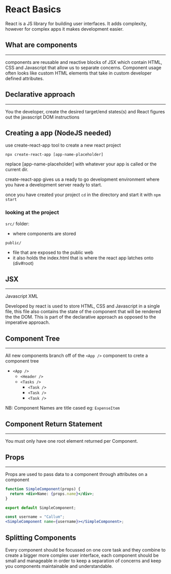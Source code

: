 # React Basics

React is a JS library for building user interfaces. It adds complexity, however for complex apps it makes development easier.

## What are components

---

components are reusable and reactive blocks of JSX which contain HTML, CSS and Javascript that allow us to separate concerns. Component usage often looks like custom HTML elements that take in custom developer defined attributes.

## Declarative approach

---

You the developer, create the desired target/end states(s) and React figures out the javascript DOM instructions

## Creating a app (NodeJS needed)

use create-react-app tool to create a new react project

```shell
npx create-react-app [app-name-placeholder]
```

replace [app-name-placeholder] with whatever your app is called or the current dir.

create-react-app gives us a ready to go development environment where you have a development server ready to start.

once you have created your project `cd` in the directory and start it with `npm start`

### looking at the project

`src/` folder:

- where components are stored

`public/`

- file that are exposed to the public web
- it also holds the index.html that is where the react app latches onto (div#root)

## JSX

---

Javascript XML

Developed by react is used to store HTML, CSS and Javascript in a single file, this file also contains the state of the component that will be rendered the the DOM. This is part of the declarative approach as opposed to the imperative approach.

## Component Tree

---

All new components branch off of the `<App />` component to crete a component tree

- `<App />`
  - `<Header />`
  - `<Tasks />`
    - `<Task />`
    - `<Task />`
    - `<Task />`

NB: Component Names are title cased eg: `ExpenseItem`

## Component Return Statement

---

You must only have one root element returned per Component.

## Props

---

Props are used to pass data to a component through attributes on a component

```jsx
function SimpleComponent(props) {
  return <div>Name: {props.name}</div>;
}

export default SimpleComponent;
```

```jsx
const username = "Callum";
<SimpleComponent name={username}></SimpleComponent>;
```

## Splitting Components

Every component should be focussed on one core task and they combine to create a bigger more complex user interface, each component should be small and manageable in order to keep a separation of concerns and keep you components maintainable and understandable.
